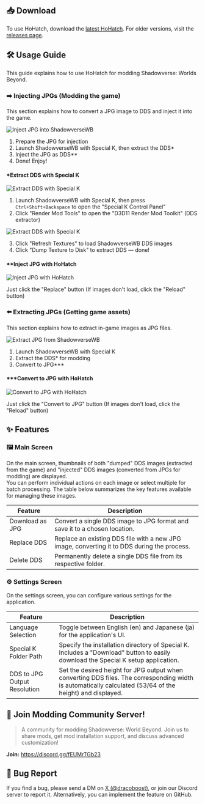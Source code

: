 ## 📥 Download

To use HoHatch, download the [latest HoHatch](https://github.com/dracoboost/hohatch/releases/latest/download/HoHatch.zip). For older versions, visit the [releases page](https://github.com/dracoboost/hohatch/releases).

## 🛠️ Usage Guide

This guide explains how to use HoHatch for modding Shadowverse: Worlds Beyond.

### ➡️ Injecting JPGs (Modding the game)

This section explains how to convert a JPG image to DDS and inject it into the game.

![Inject JPG into ShadowverseWB](/images/guide/inject-jpg-into-shadowversewb.png)

1. Prepare the JPG for injection
2. Launch ShadowverseWB with Special K, then extract the DDS*
3. Inject the JPG as DDS**
4. Done! Enjoy!

#### \*Extract DDS with Special K

![Extract DDS with Special K](/images/guide/extract-dds-with-special-k-1.png)

1. Launch ShadowverseWB with Special K, then press `Ctrl+Shift+Backspace` to open the "Special K Control Panel"
2. Click "Render Mod Tools" to open the "D3D11 Render Mod Toolkit" (DDS extractor)

![Extract DDS with Special K](/images/guide/extract-dds-with-special-k-2.png)

3. Click "Refresh Textures" to load ShadowverseWB DDS images
4. Click "Dump Texture to Disk" to extract DDS — done!

#### \*\*Inject JPG with HoHatch

![Inject JPG with HoHatch](/images/guide/inject-jpg-with-hohatch.png)

Just click the "Replace" button
(If images don't load, click the "Reload" button)

### ⬅️ Extracting JPGs (Getting game assets)

This section explains how to extract in-game images as JPG files.

![Extract JPG from ShadowverseWB](/images/guide/extract-jpg-from-shadowversewb.png)

1. Launch ShadowverseWB with Special K
2. Extract the DDS* for modding
3. Convert to JPG***

#### \*\*\*Convert to JPG with HoHatch

![Convert to JPG with HoHatch](/images/guide/convert-to-jpg-with-hohatch.png)

Just click the "Convert to JPG" button
(If images don't load, click the "Reload" button)

## ✨ Features

### 🖼️ Main Screen

On the main screen, thumbnails of both "dumped" DDS images (extracted from the game) and "injected" DDS images (converted from JPGs for modding) are displayed.  
You can perform individual actions on each image or select multiple for batch processing. The table below summarizes the key features available for managing these images.

| Feature | Description |
|---|---|
| Download as JPG | Convert a single DDS image to JPG format and save it to a chosen location. |
| Replace DDS | Replace an existing DDS file with a new JPG image, converting it to DDS during the process. |
| Delete DDS | Permanently delete a single DDS file from its respective folder. |

### ⚙️ Settings Screen

On the settings screen, you can configure various settings for the application.

| Feature | Description |
|---|---|
| Language Selection | Toggle between English (en) and Japanese (ja) for the application's UI. |
| Special K Folder Path | Specify the installation directory of Special K. Includes a "Download" button to easily download the Special K setup application. |
| DDS to JPG Output Resolution | Set the desired height for JPG output when converting DDS files. The corresponding width is automatically calculated (53/64 of the height) and displayed. |

## 🐤 Join Modding Community Server!

> A community for modding Shadowverse: World Beyond.
> Join us to share mods, get mod installation support, and discuss advanced customization!

**Join:** <https://discord.gg/fEUMrTGb23>

## 🐛 Bug Report

If you find a bug, please send a DM on [X (@dracoboost)](https://x.com/dracoboost), or join our Discord server to report it.
Alternatively, you can implement the feature on GitHub.
